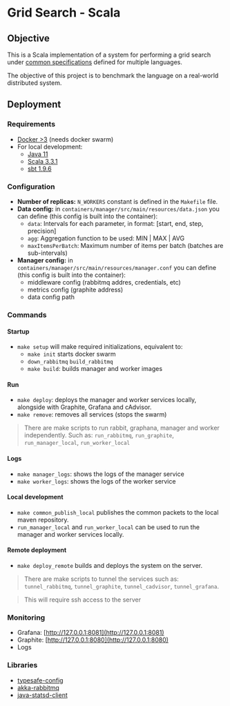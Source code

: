 # Grid Search - Scala

## Objective

This is a Scala implementation of a system for performing a grid search under [common specifications](https://github.com/tpf-concurrent-benchmarks/docs/tree/main/grid_search) defined for multiple languages.

The objective of this project is to benchmark the language on a real-world distributed system.

## Deployment

### Requirements

- [Docker >3](https://www.docker.com/) (needs docker swarm)
- For local development:
  - [Java 11](https://www.oracle.com/java/technologies/javase-jdk11-downloads.html)
  - [Scala 3.3.1](https://www.scala-lang.org/download/)
  - [sbt 1.9.6](https://www.scala-sbt.org/)

### Configuration

- **Number of replicas:** `N_WORKERS` constant is defined in the `Makefile` file.
- **Data config:** in `containers/manager/src/main/resources/data.json` you can define (this config is built into the container):
  - `data`: Intervals for each parameter, in format: [start, end, step, precision]
  - `agg`: Aggregation function to be used: MIN | MAX | AVG
  - `maxItemsPerBatch`: Maximum number of items per batch (batches are sub-intervals)
- **Manager config:** in `containers/manager/src/main/resources/manager.conf` you can define (this config is built into the container):
  - middleware config (rabbitmq addres, credentials, etc)
  - metrics config (graphite address)
  - data config path

### Commands

#### Startup

- `make setup` will make required initializations, equivalent to:
  - `make init` starts docker swarm
  - `down_rabbitmq` `build_rabbitmq`
  - `make build`: builds manager and worker images

#### Run

- `make deploy`: deploys the manager and worker services locally, alongside with Graphite, Grafana and cAdvisor.
- `make remove`: removes all services (stops the swarm)

> There are make scripts to run rabbit, graphana, manager and worker independently.
> Such as: `run_rabbitmq`, `run_graphite`, `run_manager_local`, `run_worker_local`

#### Logs

- `make manager_logs`: shows the logs of the manager service
- `make worker_logs`: shows the logs of the worker service

#### Local development

- `make common_publish_local` publishes the common packets to the local maven repository.
- `run_manager_local` and `run_worker_local` can be used to run the manager and worker services locally.

#### Remote deployment

- `make deploy_remote` builds and deploys the system on the server.

> There are make scripts to tunnel the services such as: `tunnel_rabbitmq`, `tunnel_graphite`, `tunnel_cadvisor`, `tunnel_grafana`.

> This will require ssh access to the server

### Monitoring

- Grafana: [http://127.0.0.1:8081](http://127.0.0.1:8081)
- Graphite: [http://127.0.0.1:8080](http://127.0.0.1:8080)
- Logs

### Libraries

- [typesafe-config](https://github.com/lightbend/config)
- [akka-rabbitmq](https://github.com/ShellRechargeSolutionsEU/akka-rabbitmq)
- [java-statsd-client](https://github.com/tim-group/java-statsd-client)
